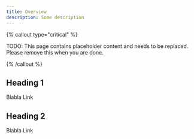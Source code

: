 ```yaml
---
title: Overview
description: Some description
---
```




{% callout type="critical" %}

TODO: This page contains placeholder content and needs to be replaced. Please remove this when you are done.

{% /callout %}

## Heading 1

Blabla Link

## Heading 2

Blabla Link
